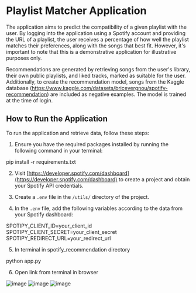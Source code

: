 # Playlist Matcher Application

The application aims to predict the compatibility of a given playlist with the user. By logging into the application using a Spotify account and providing the URL of a playlist, the user receives a percentage of how well the playlist matches their preferences, along with the songs that best fit. However, it's important to note that this is a demonstrative application for illustrative purposes only.

Recommendations are generated by retrieving songs from the user's library, their own public playlists, and liked tracks, marked as suitable for the user. Additionally, to create the recommendation model, songs from the Kaggle database (https://www.kaggle.com/datasets/bricevergnou/spotify-recommendation) are included as negative examples. The model is trained at the time of login.

## How to Run the Application

To run the application and retrieve data, follow these steps:

1. Ensure you have the required packages installed by running the following command in your terminal:

pip install -r requirements.txt

2. Visit [https://developer.spotify.com/dashboard](https://developer.spotify.com/dashboard) to create a project and obtain your Spotify API credentials.

3. Create a `.env` file in the `/utils/` directory of the project.

4. In the `.env` file, add the following variables according to the data from your Spotify dashboard:

SPOTIPY_CLIENT_ID=your_client_id
SPOTIPY_CLIENT_SECRET=your_client_secret
SPOTIPY_REDIRECT_URL=your_redirect_url

5. In terminal in spotify_recommendation directory

python app.py

6. Open link from terminal in browser

![image](https://github.com/kamilfedio/spotify_recommendation/assets/82204376/689fe54e-e683-4b13-a88d-5f304037d215)
![image](https://github.com/kamilfedio/spotify_recommendation/assets/82204376/91e77f0f-029d-4fc5-b355-efbc742f6f17)
![image](https://github.com/kamilfedio/spotify_recommendation/assets/82204376/b2d907f3-8872-4fda-8c57-0218436adf4e)


